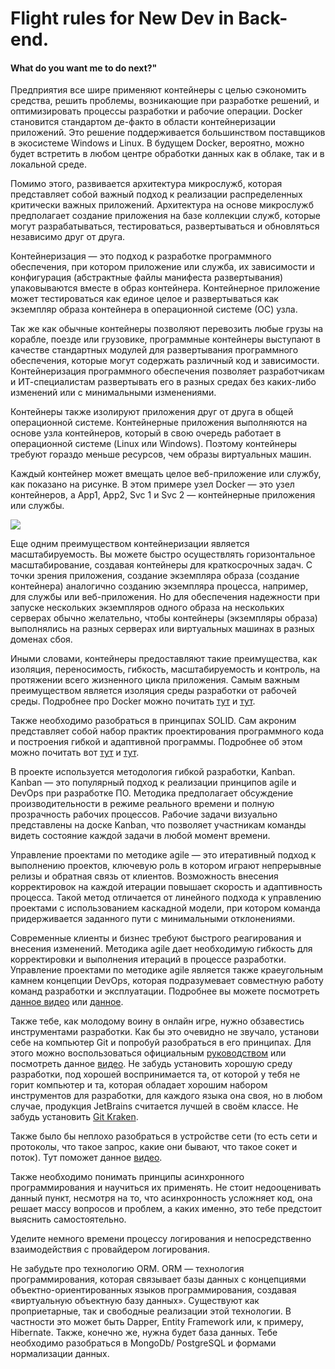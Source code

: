 # Flight rules for New Dev in Back-end.

#### What do you want me to do next?" 

Предприятия все шире применяют контейнеры с целью сэкономить средства, решить проблемы, возникающие при разработке решений, и оптимизировать процессы разработки и рабочие операции.  Docker становится стандартом де-факто в области контейнеризации приложений. Это решение поддерживается большинством поставщиков в экосистеме Windows и Linux. В будущем Docker, вероятно, можно будет встретить в любом центре обработки данных как в облаке, так и в локальной среде.

Помимо этого, развивается архитектура микрослужб, которая представляет собой важный подход к реализации распределенных критически важных приложений. Архитектура на основе микрослужб предполагает создание приложения на базе коллекции служб, которые могут разрабатываться, тестироваться, развертываться и обновляться независимо друг от друга.

Контейнеризация — это подход к разработке программного обеспечения, при котором приложение или служба, их зависимости и конфигурация (абстрактные файлы манифеста развертывания) упаковываются вместе в образ контейнера. Контейнерное приложение может тестироваться как единое целое и развертываться как экземпляр образа контейнера в операционной системе (ОС) узла.

Так же как обычные контейнеры позволяют перевозить любые грузы на корабле, поезде или грузовике, программные контейнеры выступают в качестве стандартных модулей для развертывания программного обеспечения, которые могут содержать различный код и зависимости. Контейнеризация программного обеспечения позволяет разработчикам и ИТ-специалистам развертывать его в разных средах без каких-либо изменений или с минимальными изменениями.

Контейнеры также изолируют приложения друг от друга в общей операционной системе. Контейнерные приложения выполняются на основе узла контейнеров, который в свою очередь работает в операционной системе (Linux или Windows). Поэтому контейнеры требуют гораздо меньше ресурсов, чем образы виртуальных машин.

Каждый контейнер может вмещать целое веб-приложение или службу, как показано на рисунке. В этом примере узел Docker — это узел контейнеров, а App1, App2, Svc 1 и Svc 2 — контейнерные приложения или службы. 

<img src="https://docs.microsoft.com/ru-ru/dotnet/architecture/microservices/container-docker-introduction/media/index/multiple-containers-single-host.png">

Еще одним преимуществом контейнеризации является масштабируемость. Вы можете быстро осуществлять горизонтальное масштабирование, создавая контейнеры для краткосрочных задач. С точки зрения приложения, создание экземпляра образа (создание контейнера) аналогично созданию экземпляра процесса, например, для службы или веб-приложения. Но для обеспечения надежности при запуске нескольких экземпляров одного образа на нескольких серверах обычно желательно, чтобы контейнеры (экземпляры образа) выполнялись на разных серверах или виртуальных машинах в разных доменах сбоя.

Иными словами, контейнеры предоставляют такие преимущества, как изоляция, переносимость, гибкость, масштабируемость и контроль, на протяжении всего жизненного цикла приложения. Самым важным преимуществом является изоляция среды разработки от рабочей среды. Подробнее про Docker можно почитать [тут](https://www.youtube.com/watch?v=KPlYP_qmsUg) и [тут](https://www.youtube.com/watch?v=lQMBUMgwVws).

Также необходимо разобраться в принципах SOLID. Сам акроним представляет собой набор практик проектирования программного кода и построения гибкой и адаптивной программы. Подробнее об этом можно почитать вот [тут](https://metanit.com/sharp/patterns/5.1.php) и [тут](https://www.youtube.com/watch?v=TxZwqVTaCmA&t=3s).

В проекте используется методология гибкой разработки, Kanban. Kanban — это популярный подход к реализации принципов agile и DevOps при разработке ПО. Методика предполагает обсуждение производительности в режиме реального времени и полную прозрачность рабочих процессов. Рабочие задачи визуально представлены на доске Kanban, что позволяет участникам команды видеть состояние каждой задачи в любой момент времени. 

Управление проектами по методике agile — это итеративный подход к выполнению проектов, ключевую роль в котором играют непрерывные релизы и обратная связь от клиентов. Возможность внесения корректировок на каждой итерации повышает скорость и адаптивность процесса. Такой метод отличается от линейного подхода к управлению проектами с использованием каскадной модели, при котором команда придерживается заданного пути с минимальными отклонениями.

Современные клиенты и бизнес требуют быстрого реагирования и внесения изменений. Методика agile дает необходимую гибкость для корректировки и выполнения итераций в процессе разработки. Управление проектами по методике agile является также краеугольным камнем концепции DevOps, которая подразумевает совместную работу команд разработки и эксплуатации. Подробнее вы можете посмотреть [данное видео](https://www.youtube.com/watch?v=hbqrzM0fZTA) или [данное](https://www.youtube.com/watch?v=Wx4_Z5-R0Bw).

Также тебе, как молодому воину в онлайн игре, нужно обзавестись инструментами разработки. Как бы это очевидно не звучало, установи себе на компьютер Git и попробуй разобраться в его принципах. Для этого можно воспользоваться официальным [руководством](https://git-scm.com/book/en/v2) или посмотреть данное [видео](https://www.youtube.com/watch?v=_AOr2RqvYB4). Не забудь установить хорошую среду разработки, под хорошей воспринимается та, от которой у тебя не горит компьютер и та, которая обладает хорошим набором инструментов для разработки, для каждого языка она своя, но в любом случае, продукция JetBrains считается лучшей в своём классе. Не забудь установить [Git Kraken](https://www.gitkraken.com/). 

Также было бы неплохо разобраться в устройстве сети (то есть сети и протоколы, что такое запрос, какие они бывают, что такое сокет и поток). Тут поможет данное [видео](https://www.youtube.com/watch?v=Tu0mxH_tjMg&t=334s).

Также необходимо понимать принципы асинхронного программирования и научиться их применять. Не стоит недооценивать данный пункт, несмотря на то, что асинхронность усложняет код, она решает массу вопросов и проблем, а каких именно, это тебе предстоит выяснить самостоятельно.

Уделите немного времени процессу логирования и непосредственно взаимодействия с провайдером логирования. 

Не забудьте про технологию ORM. ORM — технология программирования, которая связывает базы данных с концепциями объектно-ориентированных языков программирования, создавая «виртуальную объектную базу данных». Существуют как проприетарные, так и свободные реализации этой технологии. В частности это может быть Dapper, Entity Framework или, к примеру, Hibernate. Также, конечно же, нужна будет база данных. Тебе необходимо разобраться в MongoDb/ PostgreSQL и формами нормализации данных. 
